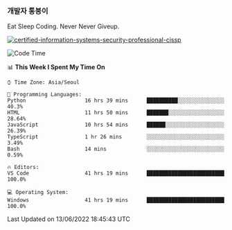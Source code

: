 ### 개발자 통붕이
Eat Sleep Coding.
Never Never Giveup.

[![certified-information-systems-security-professional-cissp](https://user-images.githubusercontent.com/44606727/157613689-acd84ec6-5f8f-4e79-89d9-a8d51f033634.png)](https://www.credly.com/badges/f394a010-85a0-450b-9136-8043af01d71c/public_url)

<!--START_SECTION:waka-->
![Code Time](http://img.shields.io/badge/Code%20Time-0%20secs-blue)

📊 **This Week I Spent My Time On** 

```text
⌚︎ Time Zone: Asia/Seoul

💬 Programming Languages: 
Python                   16 hrs 39 mins      ██████████░░░░░░░░░░░░░░░   40.3% 
HTML                     11 hrs 50 mins      ███████░░░░░░░░░░░░░░░░░░   28.64% 
JavaScript               10 hrs 54 mins      ██████░░░░░░░░░░░░░░░░░░░   26.39% 
TypeScript               1 hr 26 mins        ░░░░░░░░░░░░░░░░░░░░░░░░░   3.49% 
Bash                     14 mins             ░░░░░░░░░░░░░░░░░░░░░░░░░   0.59%

🔥 Editors: 
VS Code                  41 hrs 19 mins      █████████████████████████   100.0%

💻 Operating System: 
Windows                  41 hrs 19 mins      █████████████████████████   100.0%

```


 Last Updated on 13/06/2022 18:45:43 UTC
<!--END_SECTION:waka-->
